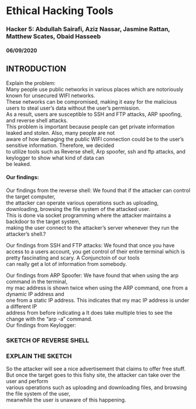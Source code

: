 # Ethical Hacking Tools #  


### Hacker 5: Abdullah Sairafi, Aziz Nassar, Jasmine Rattan, Matthew Scates, Obaid Hasseeb ###
#### 06/09/2020 ####

## INTRODUCTION ##
Explain the problem:  
Many people use public networks in various places which are notoriously known for unsecured WIFI networks.  
These networks can be compromised, making it easy for the malicious users to steal user’s data without the user’s permission.   
As a result, users are susceptible to SSH and FTP attacks, ARP spoofing, and reverse shell attacks.   
This problem is important because people can get private information leaked and stolen. Also, many people are not  
aware of how damaging the public WIFI connection could be to the user’s sensitive information. Therefore, we decided   
to utilize tools such as Reverse shell, Arp spoofer, ssh and ftp attacks, and keylogger to show what kind of data can  
be leaked.  


#### Our findings: ####
Our findings from the reverse shell: We found that if the attacker can control the target computer,   
the attacker can operate various operations such as uploading, downloading, browsing the file system of the attacked user.   
This is done via socket programming where the attacker maintains a backdoor to the target system,   
making the user connect to the attacker’s server whenever they run the attacker’s shell.?  

Our findings from SSH and FTP attacks: We found that once you have access to a users account, 
you get control of their entire terminal which is pretty fascinating and scary. A Conjunctoin of our tools  
can really get a lot of information from somebody.  

Our findings from ARP Spoofer: We have found that when using the arp command in the terminal,      
my mac address is shown twice when using the ARP command, one from a dynamic IP address and     
one from a static IP address. This indicates that my mac IP address is under a different IP     
address from before indicating a It does take multiple tries to see the change with the “arp -a” command.    
Our findings from Keylogger:   


### SKETCH OF REVERSE SHELL  ###


### EXPLAIN THE SKETCH  ###

So the attacker will see a nice advertisement that claims to offer free stuff.   
But once the target goes to this fishy site, the attacker can take over the user and perform  
various operations such as uploading and downloading files, and browsing the file system of the user,   
meanwhile the user is unaware of this happening.   


